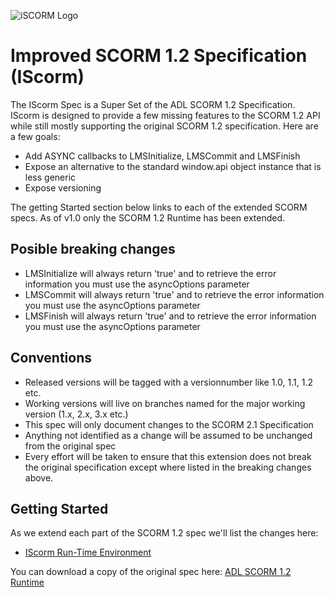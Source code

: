 ![iSCORM Logo](https://user-images.githubusercontent.com/2368069/137387161-222aee59-b206-4ceb-a3c7-38cc1fcec13b.png)
# Improved SCORM 1.2 Specification (IScorm)

The IScorm Spec is a Super Set of the ADL SCORM 1.2 Specification.  IScorm is designed to provide a few missing features to the SCORM 1.2 API while still mostly supporting the original SCORM 1.2 specification. Here are a few goals:

- Add ASYNC callbacks to LMSInitialize, LMSCommit and LMSFinish
- Expose an alternative to the standard window.api object instance that is less generic
- Expose versioning 

The getting Started section below links to each of the extended SCORM specs. As of v1.0 only the SCORM 1.2 Runtime has been extended.

## Posible breaking changes
- LMSInitialize will always return 'true' and to retrieve the error information you must use the asyncOptions parameter
- LMSCommit will always return 'true' and to retrieve the error information you must use the asyncOptions parameter
- LMSFinish will always return 'true' and to retrieve the error information you must use the asyncOptions parameter

## Conventions
- Released versions will be tagged with a versionnumber like 1.0, 1.1, 1.2 etc.
- Working versions will live on branches named for the major working version (1.x, 2.x, 3.x etc.)
- This spec will only document changes to the SCORM 2.1 Specification
- Anything not identified as a change will be assumed to be unchanged from the original spec
- Every effort will be taken to ensure that this extension does not break the original specification except where listed in the breaking changes above.


## Getting Started

As we extend each part of the SCORM 1.2 spec we'll list the changes here:
- [IScorm Run-Time Environment](spec/IScorm_Run-Time_Environment.md)

You can download a copy of the original spec here: [ADL SCORM 1.2 Runtime](spec/SCORM-12-RunTimeEnv.pdf)

